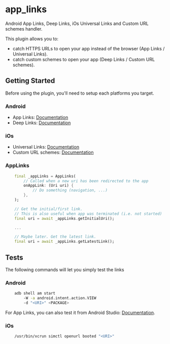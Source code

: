 # app_links

Android App Links, Deep Links, iOs Universal Links and Custom URL schemes handler.

This plugin allows you to:
- catch HTTPS URLs to open your app instead of the browser (App Links / Universal Links).
- catch custom schemes to open your app (Deep Links / Custom URL schemes).

## Getting Started

Before using the plugin, you'll need to setup each platforms you target.

### Android

- App Links: [Documentation](https://developer.android.com/training/app-links/deep-linking)
- Deep Links: [Documentation](https://developer.android.com/training/app-links/deep-linking)

### iOs

- Universal Links: [Documentation](https://developer.apple.com/documentation/safariservices/supporting_associated_domains)
- Custom URL schemes: [Documentation](https://developer.apple.com/documentation/xcode/allowing_apps_and_websites_to_link_to_your_content/defining_a_custom_url_scheme_for_your_app)

### AppLinks
```dart
    final _appLinks = AppLinks(
        // Called when a new uri has been redirected to the app
        onAppLink: (Uri uri) {
            // Do something (navigation, ...)
        },
    );

    // Get the initial/first link.
    // This is also useful when app was terminated (i.e. not started)
    final uri = await _appLinks.getInitialUri();

    ...

    // Maybe later. Get the latest link.
    final uri = await _appLinks.getLatestLink();
```

## Tests
The following commands will let you simply test the links

### Android
```sh
    adb shell am start
        -W -a android.intent.action.VIEW
        -d "<URI>" <PACKAGE>
```
For App Links, you can also test it from Android Studio: [Documentation](https://developer.android.com/studio/write/app-link-indexing#testindent).

### iOs
```sh
    /usr/bin/xcrun simctl openurl booted "<URI>"
```
